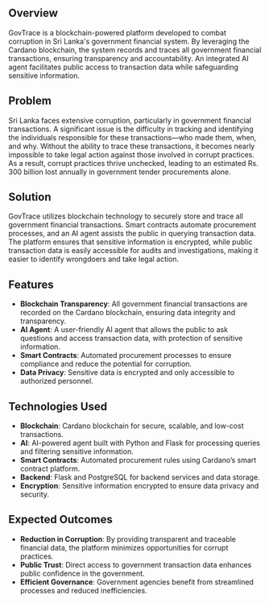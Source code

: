 ## Overview

GovTrace is a blockchain-powered platform developed to combat corruption in Sri Lanka's government financial system. By leveraging the Cardano blockchain, the system records and traces all government financial transactions, ensuring transparency and accountability. An integrated AI agent facilitates public access to transaction data while safeguarding sensitive information.

## Problem

Sri Lanka faces extensive corruption, particularly in government financial transactions. A significant issue is the difficulty in tracking and identifying the individuals responsible for these transactions—who made them, when, and why. Without the ability to trace these transactions, it becomes nearly impossible to take legal action against those involved in corrupt practices. As a result, corrupt practices thrive unchecked, leading to an estimated Rs. 300 billion lost annually in government tender procurements alone.

## Solution

GovTrace utilizes blockchain technology to securely store and trace all government financial transactions. Smart contracts automate procurement processes, and an AI agent assists the public in querying transaction data. The platform ensures that sensitive information is encrypted, while public transaction data is easily accessible for audits and investigations, making it easier to identify wrongdoers and take legal action.

## Features

- **Blockchain Transparency**: All government financial transactions are recorded on the Cardano blockchain, ensuring data integrity and transparency.
- **AI Agent**: A user-friendly AI agent that allows the public to ask questions and access transaction data, with protection of sensitive information.
- **Smart Contracts**: Automated procurement processes to ensure compliance and reduce the potential for corruption.
- **Data Privacy**: Sensitive data is encrypted and only accessible to authorized personnel.

## Technologies Used

- **Blockchain**: Cardano blockchain for secure, scalable, and low-cost transactions.
- **AI**: AI-powered agent built with Python and Flask for processing queries and filtering sensitive information.
- **Smart Contracts**: Automated procurement rules using Cardano’s smart contract platform.
- **Backend**: Flask and PostgreSQL for backend services and data storage.
- **Encryption**: Sensitive information encrypted to ensure data privacy and security.

## Expected Outcomes

- **Reduction in Corruption**: By providing transparent and traceable financial data, the platform minimizes opportunities for corrupt practices.
- **Public Trust**: Direct access to government transaction data enhances public confidence in the government.
- **Efficient Governance**: Government agencies benefit from streamlined processes and reduced inefficiencies.
